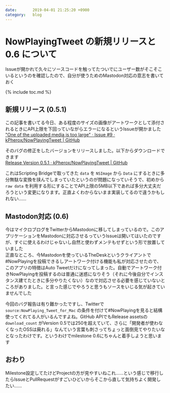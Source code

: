 ```yaml
---
date:       2019-04-01 21:25:20 +0900
category:   blog
---
```


# NowPlayingTweet の新規リリースと 0.6 について

Issueが開かれて久々にソースコードを触ってたついでにユーザー数がそこそこいるというのを確認したので、自分が使うためのMastodon対応の意志を書いておく

<!--more-->

{% include toc.md %}

## 新規リリース (0.5.1)
この記事を書いてる今日、ある程度のサイズの画像がアートワークとして添付されるときにAPI上限を下回っていながらエラーになるというIssueが開かました  
["One of the uploaded media is too large" · Issue #9 · kPherox/NowPlayingTweet \| GitHub](https://github.com/kPherox/NowPlayingTweet/issues/9)

そのバグの修正をしたバージョンをリリースしました。以下からダウンロードできます  
[Release Version 0.5.1 · kPherox/NowPlayingTweet \| GitHub](https://github.com/kPherox/NowPlayingTweet/releases/tag/0.5.1)

これはScripting Bridgeで取ってきた `data` を `NSImage` から `Data` にするときに多分無駄な変換を挟んでしまっていたというのが問題になっていそうで、初めから `raw data` を利用する形にすることでAPI上限の5MB以下であれば多分大丈夫だろうという変更になります。正直よくわからないまま実装してるので違うかもしれない……

## Mastodon対応 (0.6)
今はマイクロブログをTwitterからMastodonに移してしまっているので。このアプリケーションをMastodonに対応させるっていうIssueは開いてはいたのですが、すぐに使えるわけじゃないし自然と使わずメンテもせずという形で放置していました  
正直なところ、今Mastodonを使っているTheDeskというクライアントで#NowPlayingを投稿できるしアートワーク付ける機能も私が対応させたので、このアプリの特徴はAuto Tweetだけになってしまった。自動でアートワーク付きNowPlayingを投稿するのは普通に迷惑になりそう（それに今後自分でインスタンス建てたときに多分やりたくない）なので対応させる必要を感じていないところがありました。と言った感じでやろうと思うもソースをいじる気が起きていませんでした

今回のバグ報告は有り難かったですし、Twitterで `source:NowPlaying_Tweet_for_Mac` の条件を付けて#NowPlayingを見ると結構使ってくれてる人がいるんですよね。GitHub APIでもRelease assetsの `download_count` がVersion 0.5では250を超えていて、さらに「開発者が使わなくなったOSSは廃れる」なんていう言葉も刺さってちょっと面倒見てやりたいなとなったわけです。というわけでmilestone 0.6にちゃんと着手しようと思います

## おわり
Milestone設定してたけどProjectの方が見やすいねこれ……という感じで移行したらIssueとPullRequestがすごいひどいからそこから直して気持ちよく開発したい……
